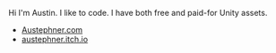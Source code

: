 Hi I'm Austin. I like to code. I have both free and paid-for Unity assets.

- [Austephner.com](https://www.austephner.com)
- [austephner.itch.io](https://austephner.itch.io/)
